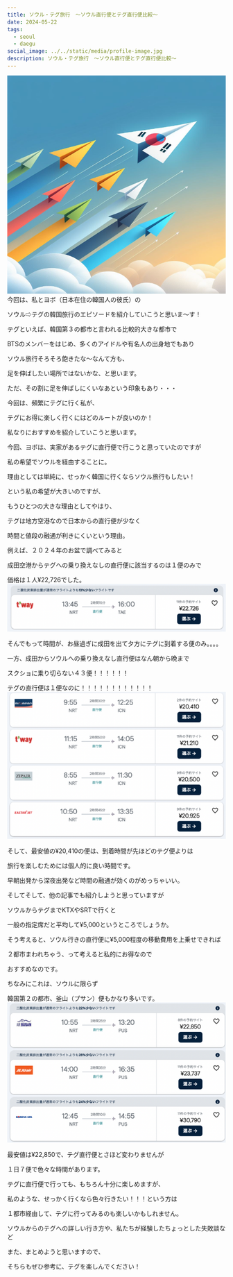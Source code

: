 ```yaml
---
title: ソウル・テグ旅行　〜ソウル直行便とテグ直行便比較〜　
date: 2024-05-22
tags:
  - seoul
  - daegu
social_image: ../../static/media/profile-image.jpg
description: ソウル・テグ旅行　〜ソウル直行便とテグ直行便比較〜
---
```

![ソウル・テグ旅行](../../static/media/post/1/1_title.png)
今回は、私とヨボ（日本在住の韓国人の彼氏）の  
  
ソウル⇨テグの韓国旅行のエピソードを紹介していこうと思いま〜す！    
  
  
  
  
テグといえば、韓国第３の都市と言われる比較的大きな都市で  
  
BTSのメンバーをはじめ、多くのアイドルや有名人の出身地でもあり  
  
ソウル旅行そろそろ飽きたな〜なんて方も、  
  
足を伸ばしたい場所ではないかな、と思います。  
  
  
  
  
ただ、その割に足を伸ばしにくいなあという印象もあり・・・  
  
  
  
  
今回は、頻繁にテグに行く私が、  
  
テグにお得に楽しく行くにはどのルートが良いのか！  
  
私なりにおすすめを紹介していこうと思います。  
  
  
  
  
今回、ヨボは、実家があるテグに直行便で行こうと思っていたのですが  
  
私の希望でソウルを経由することに。  
  
  
  
  
理由としては単純に、せっかく韓国に行くならソウル旅行もしたい！  
  
という私の希望が大きいのですが、  
  
  
  
  
もうひとつの大きな理由としてやはり、  
  
テグは地方空港なので日本からの直行便が少なく  
  
時間と値段の融通が利きにくいという理由。  
  
  
  
  
例えば、２０２４年のお盆で調べてみると  
  
成田空港からテグへの乗り換えなしの直行便に該当するのは１便のみで  
  
価格は１人¥22,726でした。    
![ソウル・テグ旅行](../../static/media/post/1/1_4.png)
  
  
  
そんでもって時間が、お昼過ぎに成田を出て夕方にテグに到着する便のみ。。。。  
  
  
  
  
一方、成田からソウルへの乗り換えなし直行便はなん朝から晩まで  
  
スクショに乗り切らない４３便！！！！！！  
  
テグの直行便は１便なのに！！！！！！！！！！！！    
![ソウル・テグ旅行](../../static/media/post/1/1_2.png)
  
  
  
そして、最安値の¥20,410の便は、到着時間が先ほどのテグ便よりは  
  
旅行を楽しむためには個人的に良い時間です。  
  
  
  
  
早朝出発から深夜出発など時間の融通が効くのがめっちゃいい。  
  
  
  
  
そしてそして、他の記事でも紹介しようと思っていますが  
  
ソウルからテグまでKTXやSRTで行くと  
  
一般の指定席だと平均して¥5,000というところでしょうか。  
  
  
  
そう考えると、ソウル行きの直行便に¥5,000程度の移動費用を上乗せできれば  
  
２都市まわれちゃう、って考えると私的にお得なので  
  
おすすめなのです。  
  
  
  
  
ちなみにこれは、ソウルに限らず  
  
韓国第２の都市、釜山（プサン）便もかなり多いです。    
![ソウル・テグ旅行](../../static/media/post/1/1_3.png)
  
  
  
  
  
  
最安値は¥22,850で、テグ直行便とさほど変わりませんが  
  
１日７便で色々な時間があります。  
  
  
  
  
テグに直行便で行っても、もちろん十分に楽しめますが、  
  
私のような、せっかく行くなら色々行きたい！！！という方は  
  
１都市経由して、テグに行ってみるのも楽しいかもしれません。  
  
  
  
  
ソウルからのテグへの詳しい行き方や、私たちが経験したちょっとした失敗談など  
  
また、まとめようと思いますので、  
  
そちらもぜひ参考に、テグを楽しんでください！  
  
  
  
  
  